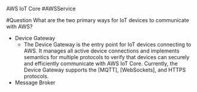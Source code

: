 AWS IoT Core #AWSService 

#Question What are the two primary ways for IoT devices to communicate with AWS?
- Device Gateway
	- The Device Gateway is the entry point for IoT devices connecting to AWS. It manages all active device connections and implements semantics for multiple protocols to verify that devices can securely and efficiently communicate with AWS IoT Core. Currently, the Device Gateway supports the [MQTT], [WebSockets], and HTTPS protocols.
- Message Broker